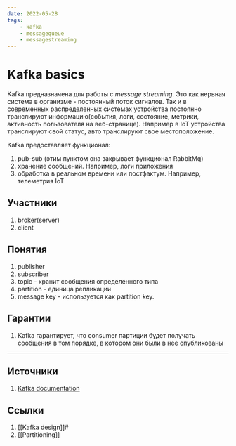 ```yaml
---
date: 2022-05-28
tags:
    - kafka
    - messagequeue
    - messagestreaming
---
```

# Kafka basics

Kafka предназначена для работы с *message streaming*. Это как нервная система в организме - постоянный поток сигналов. Так и в современных распределенных системах устройства постоянно транслируют информацию(события, логи, состояние, метрики, активность пользователя на веб-странице). Например в IoT устройства транслируют свой статус, авто транслируют свое местоположение.

Kafka предоставляет функционал:

1. pub-sub (этим пунктом она закрывает функционал RabbitMq)
1. хранение сообщений. Например, логи приложения
1. обработка в реальном времени или постфактум. Например, телеметрия IoT

## Участники

1. broker(server)
1. client

## Понятия

1. publisher
1. subscriber
1. topic - хранит сообщения определенного типа
1. partition - единица репликации
1. message key - используется как partition key.

## Гарантии

1. Kafka гарантирует, что consumer партиции будет получать сообщения в том порядке, в котором они были в нее опубликованы

---

## Источники

1. [Kafka documentation](https://kafka.apache.org/documentation/)

## Ссылки

1. [[Kafka design]]#
2. [[Partitioning]]
